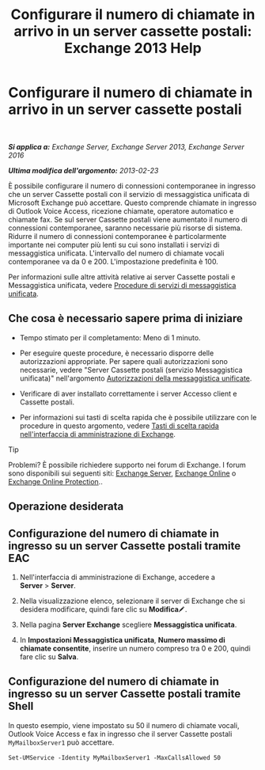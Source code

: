 ﻿---
title: 'Configurare il numero di chiamate in arrivo in un server cassette postali: Exchange 2013 Help'
TOCTitle: Configurare il numero di chiamate in arrivo in un server cassette postali
ms:assetid: 419e1de9-2bf8-48a8-824d-2a536b0a6d90
ms:mtpsurl: https://technet.microsoft.com/it-it/library/Aa997637(v=EXCHG.150)
ms:contentKeyID: 50555573
ms.date: 05/22/2018
mtps_version: v=EXCHG.150
ms.translationtype: MT
---

# Configurare il numero di chiamate in arrivo in un server cassette postali

 

_**Si applica a:** Exchange Server, Exchange Server 2013, Exchange Server 2016_

_**Ultima modifica dell'argomento:** 2013-02-23_

È possibile configurare il numero di connessioni contemporanee in ingresso che un server Cassette postali con il servizio di messaggistica unificata di Microsoft Exchange può accettare. Questo comprende chiamate in ingresso di Outlook Voice Access, ricezione chiamate, operatore automatico e chiamate fax. Se sul server Cassette postali viene aumentato il numero di connessioni contemporanee, saranno necessarie più risorse di sistema. Ridurre il numero di connessioni contemporanee è particolarmente importante nei computer più lenti su cui sono installati i servizi di messaggistica unificata. L'intervallo del numero di chiamate vocali contemporanee va da 0 e 200. L'impostazione predefinita è 100.

Per informazioni sulle altre attività relative ai server Cassette postali e Messaggistica unificata, vedere [Procedure di servizi di messaggistica unificata](um-services-procedures-exchange-2013-help.md).

## Che cosa è necessario sapere prima di iniziare

  - Tempo stimato per il completamento: Meno di 1 minuto.

  - Per eseguire queste procedure, è necessario disporre delle autorizzazioni appropriate. Per sapere quali autorizzazioni sono necessarie, vedere "Server Cassette postali (servizio Messaggistica unificata)" nell'argomento [Autorizzazioni della messaggistica unificate](unified-messaging-permissions-exchange-2013-help.md).

  - Verificare di aver installato correttamente i server Accesso client e Cassette postali.

  - Per informazioni sui tasti di scelta rapida che è possibile utilizzare con le procedure in questo argomento, vedere [Tasti di scelta rapida nell'interfaccia di amministrazione di Exchange](keyboard-shortcuts-in-the-exchange-admin-center-exchange-online-protection-help.md).


> [!TIP]
> Problemi? È possibile richiedere supporto nei forum di Exchange. I forum sono disponibili sui seguenti siti: <A href="https://go.microsoft.com/fwlink/p/?linkid=60612">Exchange Server</A>, <A href="https://go.microsoft.com/fwlink/p/?linkid=267542">Exchange Online</A> o <A href="https://go.microsoft.com/fwlink/p/?linkid=285351">Exchange Online Protection</A>..



## Operazione desiderata

## Configurazione del numero di chiamate in ingresso su un server Cassette postali tramite EAC

1.  Nell'interfaccia di amministrazione di Exchange, accedere a **Server** \> **Server**.

2.  Nella visualizzazione elenco, selezionare il server di Exchange che si desidera modificare, quindi fare clic su **Modifica**![Icona Modifica](images/JJ218640.6f53ccb2-1f13-4c02-bea0-30690e6ea71d(EXCHG.150).gif "Icona Modifica").

3.  Nella pagina **Server Exchange** scegliere **Messaggistica unificata**.

4.  In **Impostazioni Messaggistica unificata**, **Numero massimo di chiamate consentite**, inserire un numero compreso tra 0 e 200, quindi fare clic su **Salva**.

## Configurazione del numero di chiamate in ingresso su un server Cassette postali tramite Shell

In questo esempio, viene impostato su 50 il numero di chiamate vocali, Outlook Voice Access e fax in ingresso che il server Cassette postali `MyMailboxServer1` può accettare.

    Set-UMService -Identity MyMailboxServer1 -MaxCallsAllowed 50

